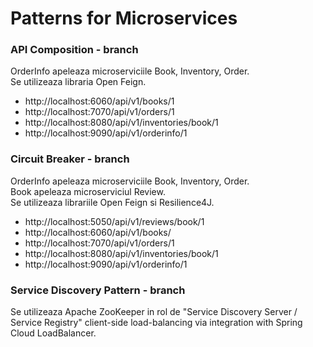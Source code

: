 # Patterns for Microservices

### API Composition - branch

OrderInfo apeleaza microserviciile  Book, Inventory, Order.  
Se utilizeaza libraria Open Feign.  

- http://localhost:6060/api/v1/books/1
- http://localhost:7070/api/v1/orders/1
- http://localhost:8080/api/v1/inventories/book/1
- http://localhost:9090/api/v1/orderinfo/1

### Circuit Breaker - branch

OrderInfo apeleaza microserviciile Book, Inventory, Order.  
Book apeleaza microserviciul Review.  
Se utilizeaza librariile Open Feign si Resilience4J.   

- http://localhost:5050/api/v1/reviews/book/1
- http://localhost:6060/api/v1/books/
- http://localhost:7070/api/v1/orders/1
- http://localhost:8080/api/v1/inventories/book/1
- http://localhost:9090/api/v1/orderinfo/1

### Service Discovery Pattern - branch

Se utilizeaza Apache ZooKeeper in rol de "Service Discovery Server / Service Registry"
client-side load-balancing via integration with Spring Cloud LoadBalancer.
